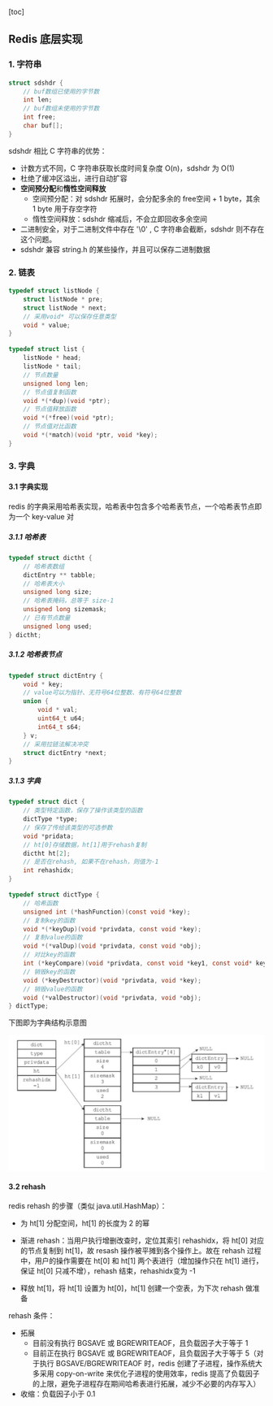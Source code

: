 [toc]



## Redis 底层实现

### 1. 字符串

```c
struct sdshdr {
    // buf数组已使用的字节数
    int len;
    // buf数组未使用的字节数
    int free;
    char buf[];
}
```

sdshdr 相比 C 字符串的优势：

- 计数方式不同，C 字符串获取长度时间复杂度 O(n)，sdshdr 为 O(1)
- 杜绝了缓冲区溢出，进行自动扩容
- **空间预分配**和**惰性空间释放**
  - 空间预分配：对 sdshdr 拓展时，会分配多余的 free空间 + 1 byte，其余 1 byte 用于存空字符
  - 惰性空间释放：sdshdr 缩减后，不会立即回收多余空间
- 二进制安全，对于二进制文件中存在 '\0' , C 字符串会截断，sdshdr 则不存在这个问题。
- sdshdr 兼容 string.h 的某些操作，并且可以保存二进制数据



### 2. 链表

``` c
typedef struct listNode {
    struct listNode * pre;
    struct listNode * next;
    // 采用void* 可以保存任意类型
    void * value;
}
```

``` c
typedef struct list {
    listNode * head;
    listNode * tail;
    // 节点数量
    unsigned long len;
    // 节点值复制函数
    void *(*dup)(void *ptr);
    // 节点值释放函数
    void *(*free)(void *ptr);
    // 节点值对比函数
    void *(*match)(void *ptr, void *key);
}
```



### 3. 字典

#### 3.1 字典实现

redis 的字典采用哈希表实现，哈希表中包含多个哈希表节点，一个哈希表节点即为一个 key-value 对

##### 3.1.1 哈希表

``` c
typedef struct dictht {
    // 哈希表数组
    dictEntry ** tabble;
    // 哈希表大小
    unsigned long size;
    // 哈希表掩码，总等于 size-1
    unsigned long sizemask;
    // 已有节点数量
    unsigned long used;
} dictht;
```

##### 3.1.2 哈希表节点

``` c
typedef struct dictEntry {
    void * key;
    // value可以为指针、无符号64位整数、有符号64位整数
    union {
        void * val;
        uint64_t u64;
        int64_t s64;
    } v;
    // 采用拉链法解决冲突
    struct dictEntry *next;
}
```

##### 3.1.3 字典

``` c
typedef struct dict {
    // 类型特定函数，保存了操作该类型的函数
    dictType *type;
    // 保存了传给该类型的可选参数
    void *pridata;
    // ht[0]存储数据，ht[1]用于rehash复制
    dictht ht[2];
    // 是否在rehash, 如果不在rehash，则值为-1
    int rehashidx;
}
```

``` c
typedef struct dictType {
    // 哈希函数
    unsigned int (*hashFunction)(const void *key);
    // 复制key的函数
    void *(*keyDup)(void *privdata, const void *key);
    // 复制value的函数
    void *(*valDup)(void *privdata, const void *obj);
    // 对比key的函数
    int (*keyCompare)(void *privdata, const void *key1, const void* key2);
    // 销毁key的函数
    void (*keyDestructor)(void *privdata, void *key);
    // 销毁value的函数
    void (*valDestructor)(void *privdata, void *obj);
} dictType;
```

下图即为字典结构示意图

<img src="img/redis字典示意.jpg" style="zoom:60%">

#### 3.2 rehash

redis rehash 的步骤（类似 java.util.HashMap）：

- 为 ht[1] 分配空间，ht[1] 的长度为 2 的幂

- 渐进 rehash：当用户执行增删改查时，定位其索引 rehashidx，将 ht[0] 对应的节点复制到 ht[1]，故 resash 操作被平摊到各个操作上。故在 rehash 过程中，用户的操作需要在 ht[0] 和 ht[1] 两个表进行（增加操作只在 ht[1] 进行，保证 ht[0] 只减不增），rehash 结束，rehashidx变为 -1
- 释放 ht[1]，将 ht[1] 设置为 ht[0]，ht[1] 创建一个空表，为下次 rehash 做准备



rehash 条件：

- 拓展
  - 目前没有执行 BGSAVE 或 BGREWRITEAOF，且负载因子大于等于 1
  - 目前正在执行 BGSAVE 或 BGREWRITEAOF，且负载因子大于等于 5（对于执行 BGSAVE/BGREWRITEAOF 时，redis 创建了子进程，操作系统大多采用 copy-on-write 来优化子进程的使用效率，redis 提高了负载因子的上限，避免子进程存在期间哈希表进行拓展，减少不必要的内存写入）
- 收缩：负载因子小于 0.1



